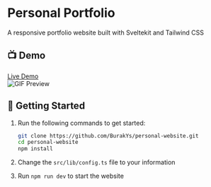# Personal Portfolio

A responsive portfolio website built with Sveltekit and Tailwind CSS

## 📺 Demo

[Live Demo](https://buraky.dev)  
![GIF Preview](https://cdn.buraky.dev/previews/websites/personal.gif)

## 🚀 Getting Started

1. Run the following commands to get started:

    ```bash
    git clone https://github.com/BurakYs/personal-website.git
    cd personal-website
    npm install
    ```

2. Change the `src/lib/config.ts` file to your information

3. Run `npm run dev` to start the website
